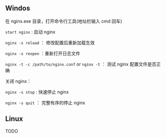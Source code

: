 ## Windos

在 nginx.exe 目录，打开命令行工具(地址栏输入 cmd 回车)

`start nginx` : 启动 nginx

`nginx -s reload` ： 修改配置后重新加载生效

`nginx -s reopen` ：重新打开日志文件

`nginx -t -c /path/to/nginx.conf` or `nginx -t` ： 测试 nginx 配置文件是否正确

关闭 nginx：

`nginx -s stop` : 快速停止 nginx

`nginx -s quit` ： 完整有序的停止 nginx


## Linux

TODO
